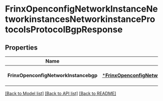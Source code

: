 # FrinxOpenconfigNetworkInstanceNetworkinstancesNetworkinstanceProtocolsProtocolBgpResponse

## Properties
Name | Type | Description | Notes
------------ | ------------- | ------------- | -------------
**FrinxOpenconfigNetworkInstancebgp** | [***FrinxOpenconfigNetworkInstanceNetworkinstancesNetworkinstanceProtocolsProtocolBgp**](frinx.openconfig.network.instance.networkinstances.networkinstance.protocols.protocol.Bgp.md) |  | [optional] [default to null]

[[Back to Model list]](../README.md#documentation-for-models) [[Back to API list]](../README.md#documentation-for-api-endpoints) [[Back to README]](../README.md)


